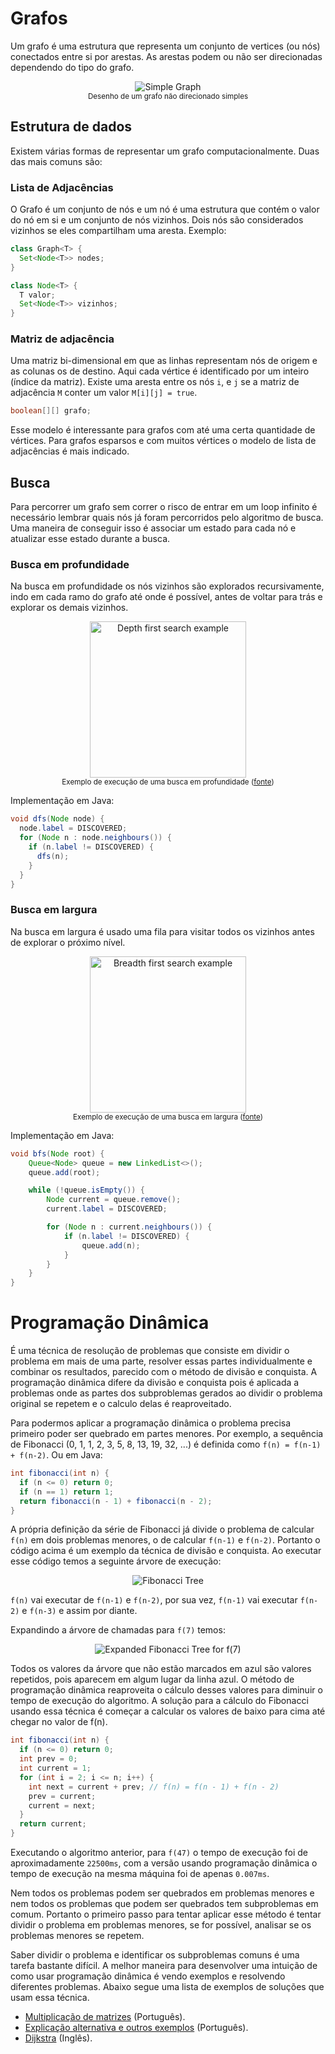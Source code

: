 # Grafos

Um grafo é uma estrutura que representa um conjunto de vertices (ou nós) conectados entre si por arestas. As arestas podem ou não ser direcionadas dependendo do tipo do grafo.

<p align="center"><img src="imgs/6n-graf.png?raw=true" alt="Simple Graph" title="Simple Graph"><br><sub>Desenho de um grafo não direcionado simples</sub></p>

## Estrutura de dados

Existem várias formas de representar um grafo computacionalmente. Duas das mais comuns são:

### Lista de Adjacências
O Grafo é um conjunto de nós e um nó é uma estrutura que contém o valor do nó em si e um conjunto de nós vizinhos. Dois nós são considerados vizinhos se eles compartilham uma aresta. Exemplo:

```Java
class Graph<T> {
  Set<Node<T>> nodes;
}

class Node<T> {
  T valor;
  Set<Node<T>> vizinhos;
}
```
### Matriz de adjacência
Uma matriz bi-dimensional em que as linhas representam nós de origem e as colunas os de destino. Aqui cada vértice é identificado por um inteiro (índice da matriz). Existe uma aresta entre os nós `i`, e `j` se a matriz de adjacência `M` conter um valor `M[i][j] = true`.

```Java
boolean[][] grafo;
```

Esse modelo é interessante para grafos com até uma certa quantidade de vértices. Para grafos esparsos e com muitos vértices o modelo de lista de adjacências é mais indicado.

## Busca

Para percorrer um grafo sem correr o risco de entrar em um loop infinito é necessário lembrar quais nós já foram percorridos pelo algoritmo de busca. Uma maneira de conseguir isso é associar um estado para cada nó e atualizar esse estado durante a busca.

### Busca em profundidade

Na busca em profundidade os nós vizinhos são explorados recursivamente, indo em cada ramo do grafo até onde é possível, antes de voltar para trás e explorar os demais vizinhos.

<p align="center"><img src="imgs/depth-first-search.gif?raw=true" alt="Depth first search example" title="Depth first search example" width="250px" height="250px"><br><sub>Exemplo de execução de uma busca em profundidade (<a href="https://commons.wikimedia.org/wiki/File:Depth-First-Search.gif">fonte</a>)</sub></p>

Implementação em Java:

```Java
void dfs(Node node) {
  node.label = DISCOVERED;
  for (Node n : node.neighbours()) {
    if (n.label != DISCOVERED) {
      dfs(n);
    }
  }
}
```

### Busca em largura

Na busca em largura é usado uma fila para visitar todos os vizinhos antes de explorar o próximo nível.

<p align="center"><img src="imgs/breadth-first-search.gif?raw=true" alt="Breadth first search example" title="Breadth first search example" width="250px" height="250px"><br><sub>Exemplo de execução de uma busca em largura (<a href="https://commons.wikimedia.org/wiki/File:Breadth-First-Search-Algorithm.gif">fonte</a>)</sub></p>

Implementação em Java:

```Java
void bfs(Node root) {
	Queue<Node> queue = new LinkedList<>();
	queue.add(root);

	while (!queue.isEmpty()) {
		Node current = queue.remove();
		current.label = DISCOVERED;

		for (Node n : current.neighbours()) {
			if (n.label != DISCOVERED) {
				queue.add(n);
			}
		}
	}
}
```

# Programação Dinâmica

É uma técnica de resolução de problemas que consiste em dividir o problema em mais de uma parte, resolver essas partes individualmente e combinar os resultados, parecido com o método de divisão e conquista. A programação dinâmica difere da divisão e conquista pois é aplicada a problemas onde as partes dos subproblemas gerados ao dividir o problema original se repetem e o calculo delas é reaproveitado.

Para podermos aplicar a programação dinâmica o problema precisa primeiro poder ser quebrado em partes menores. Por exemplo, a sequência de Fibonacci (0, 1, 1, 2, 3, 5, 8, 13, 19, 32, ...) é definida como `f(n) = f(n-1) + f(n-2)`. Ou em Java:

```Java
int fibonacci(int n) {
  if (n <= 0) return 0;
  if (n == 1) return 1;
  return fibonacci(n - 1) + fibonacci(n - 2);
}
```

A própria definição da série de Fibonacci já divide o problema de calcular `f(n)` em dois problemas menores, o de calcular `f(n-1)` e `f(n-2)`. Portanto o código acima é um exemplo da técnica de divisão e conquista. Ao executar esse código temos a seguinte árvore de execução:

<p align="center"><img src="imgs/fibonacci.png?raw=true" alt="Fibonacci Tree" title="Fibonacci Tree"></p>

`f(n)` vai executar de `f(n-1)` e `f(n-2)`, por sua vez, `f(n-1)` vai executar `f(n-2)` e `f(n-3)` e assim por diante.

Expandindo a árvore de chamadas para `f(7)` temos:

<p align="center"><img src="imgs/fibonacci7.png?raw=true" alt="Expanded Fibonacci Tree for f(7)" title="Expanded Fibonacci Tree for f(7)"></p>

Todos os valores da árvore que não estão marcados em azul são valores repetidos, pois aparecem em algum lugar da linha azul. O método de programação dinâmica reaproveita o cálculo desses valores para diminuir o tempo de execução do algoritmo. A solução para a cálculo do Fibonacci usando essa técnica é começar a calcular os valores de baixo para cima até chegar no valor de f(n).

```Java
int fibonacci(int n) {
  if (n <= 0) return 0;
  int prev = 0;
  int current = 1;
  for (int i = 2; i <= n; i++) {
    int next = current + prev; // f(n) = f(n - 1) + f(n - 2)
    prev = current;
    current = next;
  }
  return current;
}
```
Executando o algoritmo anterior, para `f(47)` o tempo de execução foi de aproximadamente `22500ms`, com a versão usando programação dinâmica o tempo de execução na mesma máquina foi de apenas `0.007ms`.

Nem todos os problemas podem ser quebrados em problemas menores e nem todos os problemas que podem ser quebrados tem subproblemas em comum. Portanto o primeiro passo para tentar aplicar esse método é tentar dividir o problema em problemas menores, se for possível, analisar se os problemas menores se repetem.

Saber dividir o problema e identificar os subproblemas comuns é uma tarefa bastante difícil. A melhor maneira para desenvolver uma intuição de como usar programação dinâmica é vendo exemplos e resolvendo diferentes problemas. Abaixo segue uma lista de exemplos de soluções que usam essa técnica.

 * [Multiplicação de matrizes](https://pt.wikipedia.org/wiki/Programa%C3%A7%C3%A3o_din%C3%A2mica#Exemplo_Multiplica.C3.A7.C3.A3o_de_Cadeia_de_Matrizes_.5B2.5D) (Português).
 * [Explicação alternativa e outros exemplos](http://www.ime.usp.br/~pf/analise_de_algoritmos/aulas/dynamic-programming.html) (Português). 
 * [Dijkstra](https://en.wikipedia.org/wiki/Dijkstra's_algorithm) (Inglês).
